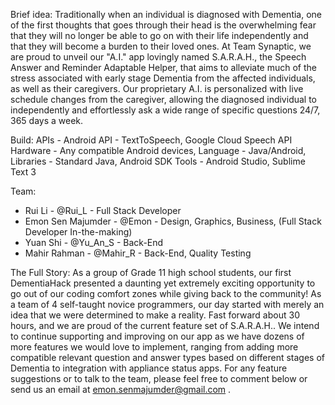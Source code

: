Brief idea:
Traditionally when an individual is diagnosed with Dementia, one of the first thoughts that goes through their head is the overwhelming fear that they will no longer be able to go on with their life independently and that they will become a burden to their loved ones. At Team Synaptic, we are proud to unveil our "A.I." app lovingly named S.A.R.A.H., the Speech Answer and Reminder Adaptable Helper, that aims to alleviate much of the stress associated with early stage Dementia from the affected individuals, as well as their caregivers. Our proprietary A.I. is personalized with live schedule changes from the caregiver, allowing the diagnosed individual to independently and effortlessly ask a wide range of specific questions 24/7, 365 days a week.

Build: 
APIs - Android API - TextToSpeech, Google Cloud Speech API
Hardware - Any compatible Android devices,
Language - Java/Android,
Libraries - Standard Java, Android SDK
Tools - Android Studio, Sublime Text 3

Team: 
* Rui Li - @Rui_L - Full Stack Developer
* Emon Sen Majumder - @Emon - Design, Graphics, Business, (Full Stack Developer In-the-making)
* Yuan Shi - @Yu_An_S - Back-End
* Mahir Rahman - @Mahir_R - Back-End, Quality Testing

The Full Story: 
As a group of Grade 11 high school students, our first DementiaHack presented a daunting yet extremely exciting opportunity to go out of our coding comfort zones while giving back to the community! As a team of 4 self-taught novice programmers, our day started with merely an idea that we were determined to make a reality. Fast forward about 30 hours, and we are proud of the current feature set of S.A.R.A.H.. We intend to continue supporting and improving on our app as we have dozens of more features we would love to implement, ranging from adding more compatible relevant question and answer types based on different stages of Dementia to integration with appliance status apps. For any feature suggestions or to talk to the team, please feel free to comment below or send us an email at emon.senmajumder@gmail.com .

